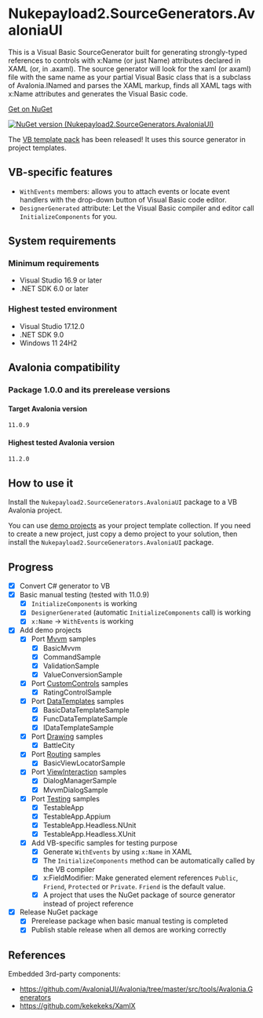 # Nukepayload2.SourceGenerators.AvaloniaUI
This is a Visual Basic SourceGenerator built for generating strongly-typed references to controls with x:Name (or just Name) attributes declared in XAML (or, in .axaml). The source generator will look for the xaml (or axaml) file with the same name as your partial Visual Basic class that is a subclass of Avalonia.INamed and parses the XAML markup, finds all XAML tags with x:Name attributes and generates the Visual Basic code.

[Get on NuGet](https://www.nuget.org/packages/Nukepayload2.SourceGenerators.AvaloniaUI)

[![NuGet version (Nukepayload2.SourceGenerators.AvaloniaUI)](https://img.shields.io/nuget/v/Nukepayload2.SourceGenerators.AvaloniaUI.svg?style=flat-square)](https://www.nuget.org/packages/Nukepayload2.SourceGenerators.AvaloniaUI/)

The [VB template pack](https://github.com/Nukepayload2/avalonia-vbnet-templates) has been released! It uses this source generator in project templates.

## VB-specific features
- `WithEvents` members: allows you to attach events or locate event handlers with the drop-down button of Visual Basic code editor.
- `DesignerGenerated` attribute: Let the Visual Basic compiler and editor call `InitializeComponents` for you.

## System requirements
### Minimum requirements
- Visual Studio 16.9 or later
- .NET SDK 6.0 or later

### Highest tested environment
- Visual Studio 17.12.0
- .NET SDK 9.0
- Windows 11 24H2

## Avalonia compatibility
### Package 1.0.0 and its prerelease versions
#### Target Avalonia version
`11.0.9`
#### Highest tested Avalonia version
`11.2.0`

## How to use it
Install the `Nukepayload2.SourceGenerators.AvaloniaUI` package to a VB Avalonia project.

You can use [demo projects](https://github.com/Nukepayload2/Nukepayload2.SourceGenerators.AvaloniaUI/tree/master/Demos) as your project template collection. If you need to create a new project, just copy a demo project to your solution, then install the `Nukepayload2.SourceGenerators.AvaloniaUI` package.

## Progress
- [x] Convert C# generator to VB
- [x] Basic manual testing (tested with 11.0.9)
    - [x] `InitializeComponents` is working
    - [x] `DesignerGenerated` (automatic `InitializeComponents` call) is working
    - [x] `x:Name` -> `WithEvents` is working
- [x] Add demo projects
    - [x] Port [Mvvm](https://github.com/AvaloniaUI/Avalonia.Samples/tree/main/src/Avalonia.Samples/MVVM) samples
        - [x] BasicMvvm
        - [x] CommandSample
        - [x] ValidationSample
        - [x] ValueConversionSample
    - [x] Port [CustomControls](https://github.com/AvaloniaUI/Avalonia.Samples/tree/main/src/Avalonia.Samples/CustomControls) samples
        - [x] RatingControlSample
    - [x] Port [DataTemplates](https://github.com/AvaloniaUI/Avalonia.Samples/tree/main/src/Avalonia.Samples/DataTemplates) samples
        - [x] BasicDataTemplateSample
        - [x] FuncDataTemplateSample
        - [x] IDataTemplateSample
    - [x] Port [Drawing](https://github.com/AvaloniaUI/Avalonia.Samples/tree/main/src/Avalonia.Samples/Drawing) samples
        - [x] BattleCity
    - [x] Port [Routing](https://github.com/AvaloniaUI/Avalonia.Samples/tree/main/src/Avalonia.Samples/Routing) samples
        - [x] BasicViewLocatorSample
    - [x] Port [ViewInteraction](https://github.com/AvaloniaUI/Avalonia.Samples/tree/main/src/Avalonia.Samples/ViewInteraction) samples
        - [x] DialogManagerSample
        - [x] MvvmDialogSample
    - [x] Port [Testing](https://github.com/AvaloniaUI/Avalonia.Samples/tree/main/src/Avalonia.Samples/Testing) samples
        - [x] TestableApp
        - [x] TestableApp.Appium
        - [x] TestableApp.Headless.NUnit
        - [x] TestableApp.Headless.XUnit
    - [x] Add VB-specific samples for testing purpose
        - [x] Generate `WithEvents` by using `x:Name` in XAML
        - [x] The `InitializeComponents` method can be automatically called by the VB compiler
        - [x] x:FieldModifier: Make generated element references `Public`, `Friend`, `Protected` or `Private`. `Friend` is the default value.
        - [x] A project that uses the NuGet package of source generator instead of project reference 
- [x] Release NuGet package
    - [x] Prerelease package when basic manual testing is completed
    - [x] Publish stable release when all demos are working correctly

## References
Embedded 3rd-party components:
- https://github.com/AvaloniaUI/Avalonia/tree/master/src/tools/Avalonia.Generators
- https://github.com/kekekeks/XamlX
